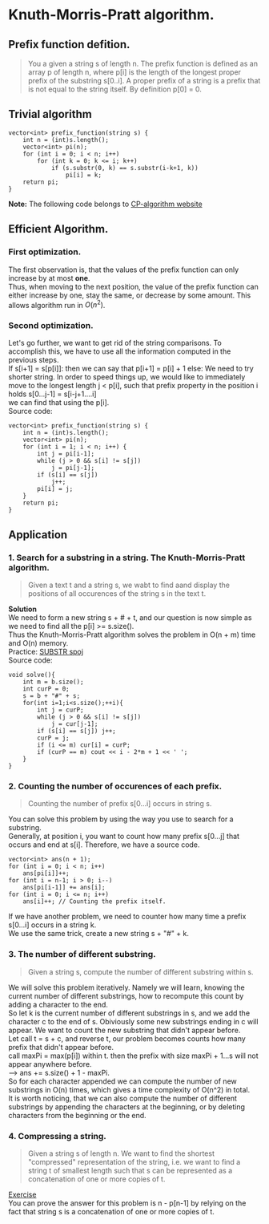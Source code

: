 # Knuth-Morris-Pratt algorithm.  
## Prefix function defition.  
> You a given a string s of length n. The prefix function is defined as an array p of length n, where p[i] is the length of the longest proper prefix of the substring s[0..i]. A proper prefix of a string is a prefix that is not equal to the string itself. By definition p[0] = 0.  
## Trivial algorithm  
```
vector<int> prefix_function(string s) {
    int n = (int)s.length();
    vector<int> pi(n);
    for (int i = 0; i < n; i++)
        for (int k = 0; k <= i; k++)
            if (s.substr(0, k) == s.substr(i-k+1, k))
                pi[i] = k;
    return pi;
}
```  
**Note:** The following code belongs to [CP-algorithm website](https://cp-algorithms.com/string/prefix-function.html)  

## Efficient Algorithm.  
### **First optimization**.  
The first observation is, that the values of the prefix function can only increase by at most **one**.  
Thus, when moving to the next position, the value of the prefix function can either increase by one, stay the same, or decrease by some amount. This allows algorithm run in $O(n^2)$.  
### **Second optimization**.    
Let's go further, we want to get rid of the string comparisons. To accomplish this, we have to use all the information computed in the previous steps.  
If s[i+1] = s[p[i]]: then we can say that p[i+1] = p[i] + 1
else: We need to try shorter string. In order to speed things up, we would like to immediately move to the longest length j < p[i], such that prefix property in the position i holds s[0...j-1] = s[i-j+1....i]  
we can find that using the p[i].  
Source code:  
```
vector<int> prefix_function(string s) {
    int n = (int)s.length();
    vector<int> pi(n);
    for (int i = 1; i < n; i++) {
        int j = pi[i-1];
        while (j > 0 && s[i] != s[j])
            j = pi[j-1];
        if (s[i] == s[j])
            j++;
        pi[i] = j;
    }
    return pi;
}
```  
## Application  
### 1. Search for a substring in a string. The Knuth-Morris-Pratt algorithm.    
> Given a text t and a string s, we wabt to find aand display the positions of all occurences of the string s in the text t.  

**Solution**  
We need to form a new string s + # + t, and our question is now simple as we need to find all the p[i] >= s.size().  
Thus the Knuth-Morris-Pratt algorithm solves the problem in O(n + m) time and O(n) memory.  
Practice: [SUBSTR spoj](https://vn.spoj.com/problems/SUBSTR/)  
Source code:
```
void solve(){
	int m = b.size();
	int curP = 0;
	s = b + "#" + s;
	for(int i=1;i<s.size();++i){
		int j = curP;
		while (j > 0 && s[i] != s[j]) 
			j = cur[j-1];
		if (s[i] == s[j]) j++;
		curP = j;
		if (i <= m) cur[i] = curP;
		if (curP == m) cout << i - 2*m + 1 << ' ';
	}
}
```  
### 2. Counting the number of occurences of each prefix.  
> Counting the number of prefix s[0...i] occurs in string s.  

You can solve this problem by using the way you use to search for a substring.  
Generally, at position i, you want to count how many prefix s[0...j] that occurs and end at s[i]. Therefore, we have a source code.  
```
vector<int> ans(n + 1);
for (int i = 0; i < n; i++)
    ans[pi[i]]++;
for (int i = n-1; i > 0; i--)
    ans[pi[i-1]] += ans[i];
for (int i = 0; i <= n; i++)
    ans[i]++; // Counting the prefix itself.  
```  
If we have another problem, we need to counter how many time a prefix s[0...i] occurs in a string k.  
We use the same trick, create a new string s + "#" + k.  
### 3. The number of different substring.  
> Given a string s, compute the number of different substring within s.  

We will solve this problem iteratively. Namely we will learn, knowing the current number of different substrings, how to recompute this count by adding a character to the end.  
So let k is the current number of different substrings in s, and we add the character c to the end of s. Obiviously some new substrings ending in c will appear. We want to count the new substring that didn't appear before.  
Let call t = s + c, and reverse t, our problem becomes counts how many prefix that didn't appear before.  
call maxPi = max(p[i]) within t. then the prefix with size maxPi + 1...s will not appear anywhere before.  
--> ans += s.size() + 1 - maxPi.  
So for each character appended we can compute the number of new substrings in O(n) times, which gives a time complexity of O(n^2) in total.  
It is worth noticing, that we can also compute the number of different substrings by appending the characters at the beginning, or by deleting characters from the beginning or the end.  
### 4. Compressing a string.  
> Given a string s of length n. We want to find the shortest "compressed" representation of the string, i.e. we want to find a string t of smallest length such that s can be represented as a concatenation of one or more copies of t.  

[Exercise](https://onlinejudge.org/index.php?option=com_onlinejudge&Itemid=8&page=show_problem&problem=396)  
You can prove the answer for this problem is n - p[n-1] by relying on the fact that string s is a concatenation of one or more copies of t.  






